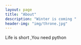 ```yaml
---
layout: page
title: "About"
description: "Winter is coming "
header-img: "img/throne.jpg"
---
```


Life is short ,You need python



